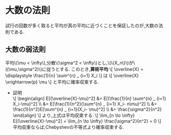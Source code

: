 # 大数の法則
試行の回数が多く取ると平均が真の平均に近づくことを保証したのが,大数の法則である.
## 大数の弱法則
平均\\(\mu < \infty\\),分散\\(\sigma^2 < \infty\\)とし,\\(\\{X_n\\}\\)が\\((\mu,\sigma^2)\\)に従うとする.
このとき,**算術平均**
\\[
\overline{X} = \displaystyle \frac{1}{n} \sum^{n} _ {i=1} X_i
\\]
は
\\[
	\overline{X} \xrightarrow{p} \mu
\\]
と平均に確率収束する.

- 証明  
  \\[
  \begin{align}
E[(\overline{X}-\mu)^2] &=  E[(\frac{1}{n} \sum^{n} _ {i=1} X_i-\mu)^2] \\\\
&=  E[\frac{1}{n^2}(\sum^{n} _ {i=1} X_i- n\mu)^2] \\\\
&=  \frac{1}{n^2}E[\sum^{n} _ {i=1}(X_i- \mu)^2] \\\\
&= \frac{\sigma^2}{n^2}
  \end{align}
  \\]
より,上式は平均収束する.
\\[
\lim_{n \to \infty} E[(\overline{X}-\mu)^2] = \lim_{n \to \infty} \frac{\sigma^2}{n^2} = 0
\\]
平均収束ならば,Chebyshevの不等式より確率収束する.
